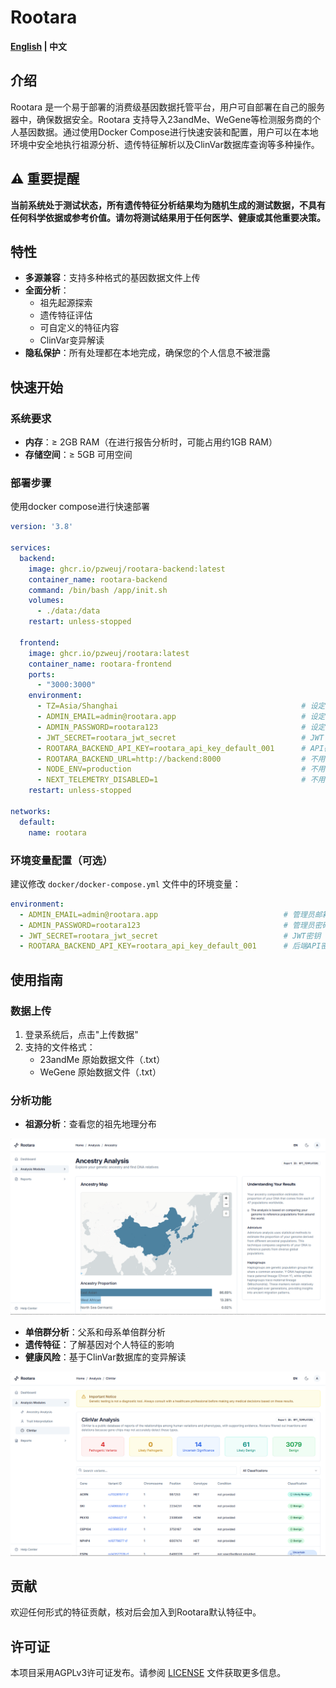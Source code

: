 # Rootara

**[English](README.md) | 中文**

## 介绍
Rootara 是一个易于部署的消费级基因数据托管平台，用户可自部署在自己的服务器中，确保数据安全。Rootara 支持导入23andMe、WeGene等检测服务商的个人基因数据。通过使用Docker Compose进行快速安装和配置，用户可以在本地环境中安全地执行祖源分析、遗传特征解析以及ClinVar数据库查询等多种操作。

## ⚠️ 重要提醒

**当前系统处于测试状态，所有遗传特征分析结果均为随机生成的测试数据，不具有任何科学依据或参考价值。请勿将测试结果用于任何医学、健康或其他重要决策。**


## 特性
- **多源兼容**：支持多种格式的基因数据文件上传
- **全面分析**：
  - 祖先起源探索
  - 遗传特征评估
  - 可自定义的特征内容
  - ClinVar变异解读
- **隐私保护**：所有处理都在本地完成，确保您的个人信息不被泄露

## 快速开始
### 系统要求
- **内存**：≥ 2GB RAM（在进行报告分析时，可能占用约1GB RAM）
- **存储空间**：≥ 5GB 可用空间

### 部署步骤

使用docker compose进行快速部署

```yaml
version: '3.8'

services:
  backend:
    image: ghcr.io/pzweuj/rootara-backend:latest
    container_name: rootara-backend
    command: /bin/bash /app/init.sh
    volumes:
      - ./data:/data
    restart: unless-stopped

  frontend:
    image: ghcr.io/pzweuj/rootara:latest
    container_name: rootara-frontend
    ports:
      - "3000:3000"
    environment:
      - TZ=Asia/Shanghai                                         # 设定时区
      - ADMIN_EMAIL=admin@rootara.app                            # 设定登录账户
      - ADMIN_PASSWORD=rootara123                                # 设定登录密码
      - JWT_SECRET=rootara_jwt_secret                            # JWT
      - ROOTARA_BACKEND_API_KEY=rootara_api_key_default_001      # API密钥
      - ROOTARA_BACKEND_URL=http://backend:8000                  # 不用改
      - NODE_ENV=production                                      # 不用改
      - NEXT_TELEMETRY_DISABLED=1                                # 不用改
    restart: unless-stopped

networks:
  default:
    name: rootara
```


### 环境变量配置（可选）
建议修改 `docker/docker-compose.yml` 文件中的环境变量：

```yaml
environment:
  - ADMIN_EMAIL=admin@rootara.app                            # 管理员邮箱
  - ADMIN_PASSWORD=rootara123                                # 管理员密码
  - JWT_SECRET=rootara_jwt_secret                            # JWT密钥
  - ROOTARA_BACKEND_API_KEY=rootara_api_key_default_001      # 后端API密钥
```

## 使用指南

### 数据上传
1. 登录系统后，点击"上传数据"
2. 支持的文件格式：
   - 23andMe 原始数据文件（.txt）
   - WeGene 原始数据文件（.txt）

### 分析功能
- **祖源分析**：查看您的祖先地理分布

![ancestry](public/Rootara_Ancestry.png)


- **单倍群分析**：父系和母系单倍群分析
- **遗传特征**：了解基因对个人特征的影响
- **健康风险**：基于ClinVar数据库的变异解读

![clinvar](public/Rootara_Clinvar.png)

## 贡献
欢迎任何形式的特征贡献，核对后会加入到Rootara默认特征中。

## 许可证
本项目采用AGPLv3许可证发布。请参阅 [LICENSE](LICENSE) 文件获取更多信息。
